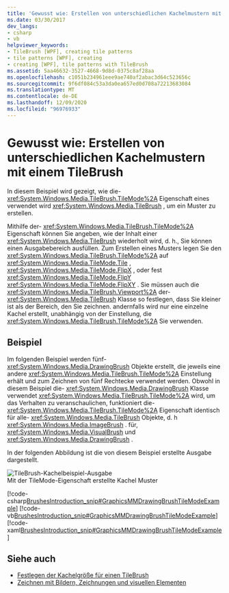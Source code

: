 ```yaml
---
title: 'Gewusst wie: Erstellen von unterschiedlichen Kachelmustern mit einem TileBrush'
ms.date: 03/30/2017
dev_langs:
- csharp
- vb
helpviewer_keywords:
- TileBrush [WPF], creating tile patterns
- tile patterns [WPF], creating
- creating [WPF], tile patterns with TileBrush
ms.assetid: 5aa46632-3527-4668-9d8d-0375c8af28aa
ms.openlocfilehash: c1051b234961eee9ae740af2abac3d64c523656c
ms.sourcegitcommit: 9f6df084c53a3da0ea657ed0d708a72213683084
ms.translationtype: MT
ms.contentlocale: de-DE
ms.lasthandoff: 12/09/2020
ms.locfileid: "96976933"
---
```

# <a name="how-to-create-different-tile-patterns-with-a-tilebrush"></a>Gewusst wie: Erstellen von unterschiedlichen Kachelmustern mit einem TileBrush
In diesem Beispiel wird gezeigt, wie die- <xref:System.Windows.Media.TileBrush.TileMode%2A> Eigenschaft eines verwendet wird <xref:System.Windows.Media.TileBrush> , um ein Muster zu erstellen.  
  
 Mithilfe der- <xref:System.Windows.Media.TileBrush.TileMode%2A> Eigenschaft können Sie angeben, wie der Inhalt einer <xref:System.Windows.Media.TileBrush> wiederholt wird, d. h., Sie können einen Ausgabebereich ausfüllen. Zum Erstellen eines Musters legen Sie den <xref:System.Windows.Media.TileBrush.TileMode%2A> auf <xref:System.Windows.Media.TileMode.Tile> , <xref:System.Windows.Media.TileMode.FlipX> , oder fest <xref:System.Windows.Media.TileMode.FlipY> <xref:System.Windows.Media.TileMode.FlipXY> . Sie müssen auch die <xref:System.Windows.Media.TileBrush.Viewport%2A> der- <xref:System.Windows.Media.TileBrush> Klasse so festlegen, dass Sie kleiner ist als der Bereich, den Sie zeichnen. andernfalls wird nur eine einzelne Kachel erstellt, unabhängig von der Einstellung, die <xref:System.Windows.Media.TileBrush.TileMode%2A> Sie verwenden.  
  
## <a name="example"></a>Beispiel  
 Im folgenden Beispiel werden fünf- <xref:System.Windows.Media.DrawingBrush> Objekte erstellt, die jeweils eine andere <xref:System.Windows.Media.TileBrush.TileMode%2A> Einstellung erhält und zum Zeichnen von fünf Rechtecke verwendet werden. Obwohl in diesem Beispiel die- <xref:System.Windows.Media.DrawingBrush> Klasse verwendet <xref:System.Windows.Media.TileBrush.TileMode%2A> wird, um das Verhalten zu veranschaulichen, funktioniert die- <xref:System.Windows.Media.TileBrush.TileMode%2A> Eigenschaft identisch für alle- <xref:System.Windows.Media.TileBrush> Objekte, d. h <xref:System.Windows.Media.ImageBrush> . für, <xref:System.Windows.Media.VisualBrush> und <xref:System.Windows.Media.DrawingBrush> .  
  
 In der folgenden Abbildung ist die von diesem Beispiel erstellte Ausgabe dargestellt.  
  
 ![TileBrush-Kachelbeispiel-Ausgabe](./media/graphicsmm-drawingbrushtilemodeexample.png "graphicsmm_DrawingBrushTileModeExample")  
Mit der TileMode-Eigenschaft erstellte Kachel Muster  
  
 [!code-csharp[BrushesIntroduction_snip#GraphicsMMDrawingBrushTileModeExample](~/samples/snippets/csharp/VS_Snippets_Wpf/BrushesIntroduction_snip/CSharp/TileModeExample.cs#graphicsmmdrawingbrushtilemodeexample)]
 [!code-vb[BrushesIntroduction_snip#GraphicsMMDrawingBrushTileModeExample](~/samples/snippets/visualbasic/VS_Snippets_Wpf/BrushesIntroduction_snip/visualbasic/tilemodeexample.vb#graphicsmmdrawingbrushtilemodeexample)]
 [!code-xaml[BrushesIntroduction_snip#GraphicsMMDrawingBrushTileModeExample](~/samples/snippets/xaml/VS_Snippets_Wpf/BrushesIntroduction_snip/XAML/TileModeExample.xaml#graphicsmmdrawingbrushtilemodeexample)]  
  
## <a name="see-also"></a>Siehe auch

- [Festlegen der Kachelgröße für einen TileBrush](how-to-set-the-tile-size-for-a-tilebrush.md)
- [Zeichnen mit Bildern, Zeichnungen und visuellen Elementen](painting-with-images-drawings-and-visuals.md)
